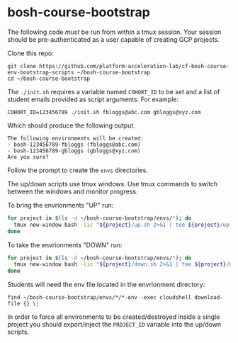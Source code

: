# bosh-course-bootstrap

The following code _must_ be run from within a tmux session.
Your session should be pre-authenticated as a user capable of creating GCP projects.

Clone this repo:
```
git clone https://github.com/platform-acceleration-lab/cf-bosh-course-env-bootstrap-scripts ~/bosh-course-bootstrap
cd ~/bosh-course-bootstrap
```

The `./init.sh` requires a variable named `COHORT_ID` to be set and a list of student emails provided as script arguments.
For example:
```
COHORT_ID=123456789 ./init.sh fbloggs@abc.com gbloggs@xyz.com
```

Which should produce the following output.
```
The following environments will be created:
- bosh-123456789-fbloggs (fbloggs@abc.com)
- bosh-123456789-gbloggs (gbloggs@xyz.com)
Are you sure?
```

Follow the prompt to create the `envs` directories.

The up/down scripts use tmux windows.
Use tmux commands to switch between the windows and monitor progress.

To bring the envrionments "UP" run:
```bash
for project in $(ls -d ~/bosh-course-bootstrap/envs/*); do
  tmux new-window bash -lic "${project}/up.sh 2>&1 | tee ${project}/up-log.txt"
done
```

To take the envrionments "DOWN" run:
```bash
for project in $(ls -d ~/bosh-course-bootstrap/envs/*); do
  tmux new-window bash -lic "${project}/down.sh 2>&1 | tee ${project}/down-log.txt"
done
```

Students will need the env file located in the envrionment directory:
```
find ~/bosh-course-bootstrap/envs/*/*-env -exec cloudshell download-file {} \;
```

In order to force all environments to be created/destroyed inside a single project you should export/inject the `PROJECT_ID` variable into the up/down scripts.
